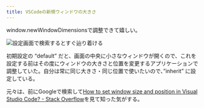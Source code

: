 ```yaml
---
title: VSCodeの新規ウィンドウの大きさ
---
```

window.newWindowDimensionsで調整できて嬉しい。

![](https://lh3.googleusercontent.com/Lru4E_I7z2i3V9o_ru-yzMSaOyc_4Kzn9OF3vtkMEbpX2F7RD7vCGGMKxLs7I0Ur4n3iDV-drc-5YvkUoiHXmFMPU0Z6E8McPUL1czCoIzY_KDWMgFbQZH-axWnBgWhUkHq48SmadGnU4go9W70BakQ "設定画面で検索するとすぐ辿り着ける")

初期設定の “default” だと、画面の中央に小さなウィンドウが開くので、これを設定する前はその度にウィンドウの大きさと位置を変更するアプリケーションで調整していた。自分は常に同じ大きさ・同じ位置で使いたいので、”inherit” に設定している。

元々は、前にGoogleで検索して[How to set window size and position in Visual Studio Code? - Stack Overflow](https://stackoverflow.com/questions/44412233/how-to-set-window-size-and-position-in-visual-studio-code)を見て知った気がする。
